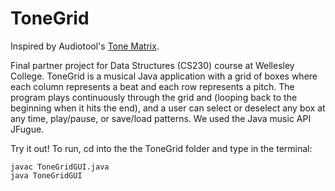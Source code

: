 # ToneGrid

Inspired by Audiotool's [Tone Matrix](http://tonematrix.audiotool.com/).

Final partner project for Data Structures (CS230) course at Wellesley College. ToneGrid is a musical Java application with a grid of boxes where each column represents a beat and each row represents a pitch. The program plays continuously through the grid and (looping back to the beginning when it hits the end), and a user can select or deselect any box at any time, play/pause, or save/load patterns. We used the Java music API JFugue. 

Try it out! To run, cd into the the ToneGrid folder and type in the terminal:
```
javac ToneGridGUI.java
java ToneGridGUI
```
